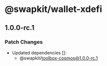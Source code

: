 # @swapkit/wallet-xdefi

## 1.0.0-rc.1

### Patch Changes

- Updated dependencies []:
  - @swapkit/toolbox-cosmos@1.0.0-rc.1
